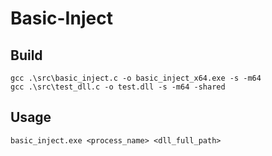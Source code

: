 # Basic-Inject
 
## Build
```
gcc .\src\basic_inject.c -o basic_inject_x64.exe -s -m64
gcc .\src\test_dll.c -o test.dll -s -m64 -shared
```

## Usage
```
basic_inject.exe <process_name> <dll_full_path>
```